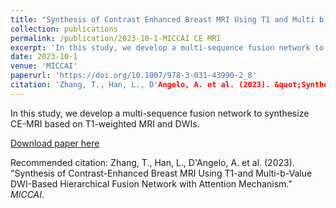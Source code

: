 ```yaml
---
title: "Synthesis of Contrast Enhanced Breast MRI Using T1 and Multi b Value DWI Based Hierarchical Fusion Network with Attention Mechanism"
collection: publications
permalink: /publication/2023-10-1-MICCAI CE MRI
excerpt: 'In this study, we develop a multi-sequence fusion network to synthesize CE-MRI based on T1-weighted MRI and DWIs.'
date: 2023-10-1
venue: 'MICCAI'
paperurl: 'https://doi.org/10.1007/978-3-031-43990-2_8'
citation: 'Zhang, T., Han, L., D'Angelo, A. et al. (2023). &quot;Synthesis of Contrast-Enhanced Breast MRI Using T1-and Multi-b-Value DWI-Based Hierarchical Fusion Network with Attention Mechanism.&quot; <i>MICCAI</i>.'
---
```

In this study, we develop a multi-sequence fusion network to synthesize CE-MRI based on T1-weighted MRI and DWIs.

[Download paper here](https://doi.org/10.1007/978-3-031-43990-2_8)

Recommended citation: Zhang, T., Han, L., D'Angelo, A. et al. (2023). "Synthesis of Contrast-Enhanced Breast MRI Using T1-and Multi-b-Value DWI-Based Hierarchical Fusion Network with Attention Mechanism." <i>MICCAI</i>.
